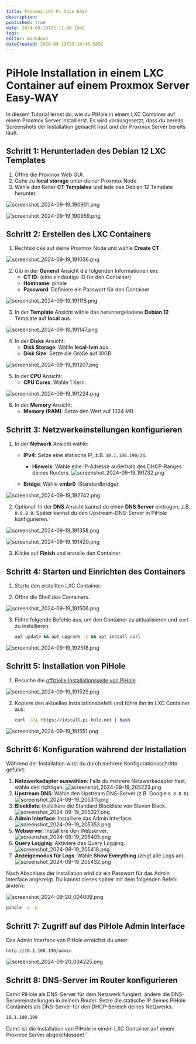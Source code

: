 ```yaml
---
title: Proxmox-LXC-Pi-hole-EASY
description: 
published: true
date: 2024-09-19T23:11:40.104Z
tags: 
editor: markdown
dateCreated: 2024-09-19T23:10:45.385Z
---
```


# PiHole Installation in einem LXC Container auf einem Proxmox Server Easy-WAY

In diesem Tutorial lernst du, wie du PiHole in einem LXC Container auf einem Proxmox Server installierst. Es wird vorausgesetzt, dass du bereits Screenshots der Installation gemacht hast und der Proxmox Server bereits läuft.

## Schritt 1: Herunterladen des Debian 12 LXC Templates

1. Öffne die Proxmox Web GUI.
2. Gehe zu **local storage** unter deiner Proxmox Node.
3. Wähle den Reiter **CT Templates** und lade das Debian 12 Template herunter.

![screenshot_2024-09-19_190901.png](./img/screenshot_2024-09-19_190901.png)

![screenshot_2024-09-19_190959.png](./img/screenshot_2024-09-19_190959.png)

## Schritt 2: Erstellen des LXC Containers

1. Rechtsklicke auf deine Proxmox Node und wähle **Create CT**.

![screenshot_2024-09-19_191036.png](./img/screenshot_2024-09-19_191036.png)

2. Gib in der **General** Ansicht die folgenden Informationen ein:
   - **CT ID**: (eine eindeutige ID für den Container)
   - **Hostname**: pihole
   - **Password**: Definiere ein Passwort für den Container

![screenshot_2024-09-19_191118.png](./img/screenshot_2024-09-19_191118.png)

3. In der **Template** Ansicht wähle das heruntergeladene **Debian 12** Template auf **local** aus.

![screenshot_2024-09-19_191147.png](./img/screenshot_2024-09-19_191147.png)

4. In der **Disks** Ansicht:
   - **Disk Storage**: Wähle **local-lvm** aus.
   - **Disk Size**: Setze die Größe auf 10GB.

![screenshot_2024-09-19_191207.png](./img/screenshot_2024-09-19_191207.png)

5. In der **CPU** Ansicht:
   - **CPU Cores**: Wähle 1 Kern.

![screenshot_2024-09-19_191224.png](./img/screenshot_2024-09-19_191224.png)

6. In der **Memory** Ansicht:
   - **Memory (RAM)**: Setze den Wert auf 1024 MB.



## Schritt 3: Netzwerkeinstellungen konfigurieren

1. In der **Network** Ansicht wähle:
   - **IPv4**: Setze eine statische IP, z.B. `10.1.100.190/24`.
     - **Hinweis**: Wähle eine IP-Adresse außerhalb des DHCP-Ranges deines Routers.
		  ![screenshot_2024-09-19_191732.png](./img/screenshot_2024-09-19_191732.png)

   - **Bridge**: Wähle **vmbr0** (Standardbridge).

![screenshot_2024-09-19_192742.png](./img/screenshot_2024-09-19_192742.png)


2. Optional: In der **DNS** Ansicht kannst du einen **DNS Server** eintragen, z.B. `8.8.8.8`. Später kannst du den Upstream-DNS-Server in PiHole konfigurieren.

![screenshot_2024-09-19_191358.png](./img/screenshot_2024-09-19_191358.png)

![screenshot_2024-09-19_191420.png](./img/screenshot_2024-09-19_191420.png)


3. Klicke auf **Finish** und erstelle den Container.

## Schritt 4: Starten und Einrichten des Containers

1. Starte den erstellten LXC Container.

2. Öffne die Shell des Containers.

![screenshot_2024-09-19_191506.png](./img/screenshot_2024-09-19_191506.png)

3. Führe folgende Befehle aus, um den Container zu aktualisieren und `curl` zu installieren:

   ```bash
   apt update && apt upgrade -y && apt install curl
   ```
![screenshot_2024-09-19_192518.png](./img/screenshot_2024-09-19_192518.png)


## Schritt 5: Installation von PiHole

1. Besuche die [offizielle Installationsseite von PiHole](https://docs.pi-hole.net/main/basic-install/).

![screenshot_2024-09-19_191529.png](./img/screenshot_2024-09-19_191529.png)

2. Kopiere den aktuellen Installationsbefehl und führe ihn im LXC Container aus:

   ```bash
   curl -sSL https://install.pi-hole.net | bash
   ```

![screenshot_2024-09-19_191551.png](./img/screenshot_2024-09-19_191551.png)

## Schritt 6: Konfiguration während der Installation

Während der Installation wirst du durch mehrere Konfigurationsschritte geführt:






1. **Netzwerkadapter auswählen**: Falls du mehrere Netzwerkadapter hast, wähle den richtigen.
   ![screenshot_2024-09-19_205223.png](./img/screenshot_2024-09-19_205223.png)
2. **Upstream DNS**: Wähle den Upstream DNS-Server (z.B. Google `8.8.8.8`).
	 ![screenshot_2024-09-19_205311.png](./img/screenshot_2024-09-19_205311.png)
3. **Blocklists**: Installiere die Standard Blockliste von Steven Black.
   ![screenshot_2024-09-19_205327.png](./img/screenshot_2024-09-19_205327.png)
4. **Admin Interface**: Installiere das Admin Interface.
   ![screenshot_2024-09-19_205353.png](./img/screenshot_2024-09-19_205353.png)
5. **Webserver**: Installiere den Webserver.
   ![screenshot_2024-09-19_205405.png](./img/screenshot_2024-09-19_205405.png)
6. **Query Logging**: Aktiviere das Query Logging.
   ![screenshot_2024-09-19_205418.png](./img/screenshot_2024-09-19_205418.png)
7. **Anzeigemodus für Logs**: Wähle **Show Everything** (zeigt alle Logs an).
   ![screenshot_2024-09-19_205432.png](./img/screenshot_2024-09-19_205432.png)



Nach Abschluss der Installation wird dir ein Passwort für das Admin Interface angezeigt. Du kannst dieses später mit dem folgenden Befehl ändern:

![screenshot_2024-09-20_004009.png](./img/screenshot_2024-09-20_004009.png)


```bash
pihole -a -p

```

## Schritt 7: Zugriff auf das PiHole Admin Interface

Das Admin Interface von PiHole erreichst du unter:

```
http://10.1.100.190/admin
```

![screenshot_2024-09-20_004225.png](./img/screenshot_2024-09-20_004225.png)

## Schritt 8: DNS-Server im Router konfigurieren

Damit PiHole als DNS-Server für dein Netzwerk fungiert, ändere die DNS-Servereinstellungen in deinem Router. Setze die statische IP deines PiHole Containers als DNS-Server für den DHCP-Bereich deines Netzwerks.

```bash
10.1.100.190
```

Damit ist die Installation von PiHole in einem LXC Container auf einem Proxmox Server abgeschlossen!
``